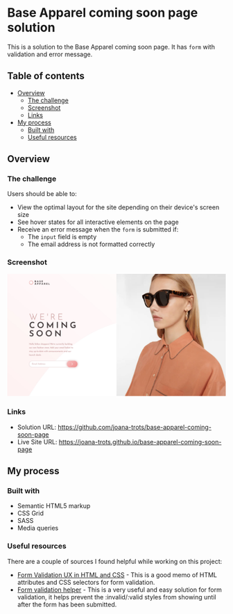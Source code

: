 # Base Apparel coming soon page solution

This is a solution to the Base Apparel coming soon page. It has `form` with validation and error message.

## Table of contents

- [Overview](#overview)
  - [The challenge](#the-challenge)
  - [Screenshot](#screenshot)
  - [Links](#links)
- [My process](#my-process)
  - [Built with](#built-with)
  - [Useful resources](#useful-resources)



## Overview

### The challenge

Users should be able to:

- View the optimal layout for the site depending on their device's screen size
- See hover states for all interactive elements on the page
- Receive an error message when the `form` is submitted if:
  - The `input` field is empty
  - The email address is not formatted correctly

### Screenshot

![](./screenshot.jpg)


### Links

- Solution URL: https://github.com/joana-trots/base-apparel-coming-soon-page
- Live Site URL: https://joana-trots.github.io/base-apparel-coming-soon-page 



## My process

### Built with

- Semantic HTML5 markup
- CSS Grid
- SASS
- Media queries



### Useful resources

There are a couple of sources I found helpful while working on this project:

- [Form Validation UX in HTML and CSS](https://css-tricks.com/form-validation-ux-html-css/) - This is a good memo of HTML attributes and CSS selectors for form validation.
- [Form validation helper](https://github.com/thomasjbradley/form-validation-helper) - This is a very useful and easy solution for form validation, it helps prevent the :invalid/:valid styles from showing until after the form has been submitted.
